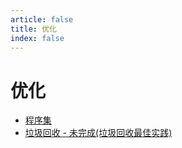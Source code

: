 ```yaml
---
article: false
title: 优化
index: false
---
```


<!-- more -->

# 优化

* [程序集](./程序集.md)
* [垃圾回收 - 未完成(垃圾回收最佳实践)](./垃圾回收.md)